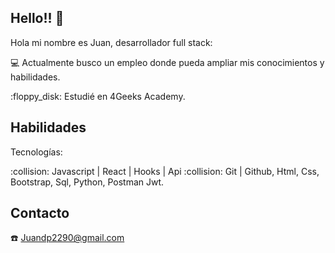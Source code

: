 ## Hello!! :wave:

Hola mi nombre es Juan, desarrollador full stack:

:computer: Actualmente busco un empleo donde pueda ampliar mis conocimientos y habilidades.
<tr>
:floppy_disk: Estudié en 4Geeks Academy.

## Habilidades

Tecnologías:
<tr>
:collision: Javascript | React | Hooks | Api
<tr>
<tr>
:collision: Git | Github,
<tr>
Html,
<tr>
Css,
<tr>
Bootstrap,
<tr>
Sql,
<tr>
Python,
<tr>
Postman
<tr>
Jwt.

## Contacto

:phone: Juandp2290@gmail.com

